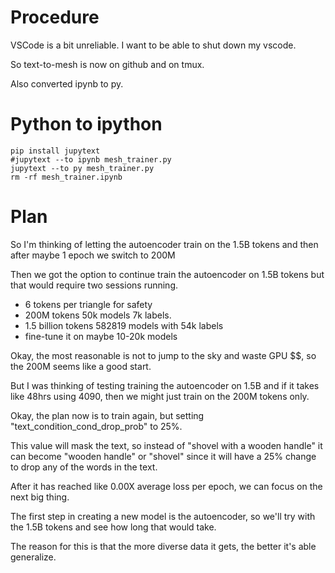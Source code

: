 # Procedure

VSCode is a bit unreliable. I want to be able to shut down my vscode.

So text-to-mesh is now on github and on tmux.

Also converted ipynb to py.

# Python to ipython

```
pip install jupytext
#jupytext --to ipynb mesh_trainer.py
jupytext --to py mesh_trainer.py
rm -rf mesh_trainer.ipynb
```

# Plan

So I'm thinking of letting the autoencoder train on the 1.5B tokens and then after maybe 1 epoch we switch to 200M 

Then we got the option to continue train the autoencoder on 1.5B tokens but that would require two sessions running.

* 6 tokens per triangle for safety
* 200M  tokens 50k models 7k labels.
* 1.5 billion tokens  582819 models with 54k labels
* fine-tune it on maybe 10-20k models

Okay, the most reasonable is not to jump to the sky and waste GPU $$, so the 200M seems like a good start.

But I was thinking of testing training the autoencoder on 1.5B and if it takes like 48hrs using 4090, then we might just train on the 200M tokens only.

Okay, the plan now is to train again, but setting "text_condition_cond_drop_prob" to 25%.

This value will mask the text, so instead of "shovel with a wooden handle" it can become "wooden handle" or "shovel" since it will have a 25% change to drop any of the words in the text.

After it has reached like 0.00X average loss per epoch, we can focus on the next big thing.

The first step in creating a new model is the autoencoder, so we'll try with the 1.5B tokens and see how long that would take.

The reason for this is that the more diverse data it gets, the better it's able generalize.
